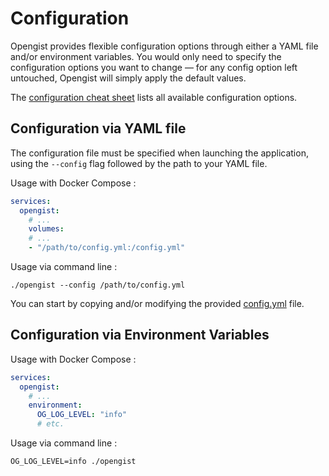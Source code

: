 # Configuration

Opengist provides flexible configuration options through either a YAML file and/or environment variables.
You would only need to specify the configuration options you want to change — for any config option left untouched, 
Opengist will simply apply the default values.

The [configuration cheat sheet](cheat-sheet.md) lists all available configuration options.


## Configuration via YAML file

The configuration file must be specified when launching the application, using the `--config` flag followed by the path 
to your YAML file.

Usage with Docker Compose :
```yml
services:
  opengist:
    # ...
    volumes:
    # ...
    - "/path/to/config.yml:/config.yml"
```

Usage via command line :
```shell
./opengist --config /path/to/config.yml
```

You can start by copying and/or modifying the provided [config.yml](/config.yml) file.


## Configuration via Environment Variables

Usage with Docker Compose :
```yml
services:
  opengist:
    # ...
    environment:
      OG_LOG_LEVEL: "info"
      # etc.
```

Usage via command line :
```shell
OG_LOG_LEVEL=info ./opengist
```
